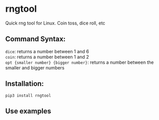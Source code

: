 # rngtool
Quick rng tool for Linux. Coin toss, dice roll, etc

## Command Syntax:

``dice``: returns a number between 1 and 6  
``coin``: returns a number between 1 and 2  
``opt {smaller number} {bigger number}``: returns a number between the smaller and bigger numbers  


## Installation:

``pip3 install rngtool``


## Use examples

